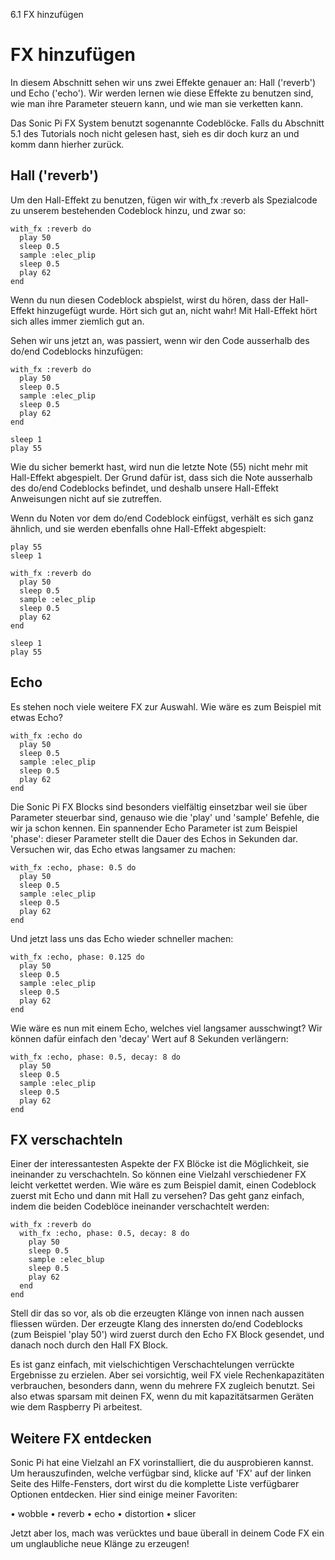 6.1 FX hinzufügen

# FX hinzufügen

In diesem Abschnitt sehen wir uns zwei Effekte genauer an: Hall ('reverb') und Echo ('echo'). Wir werden lernen wie diese Effekte zu benutzen sind, wie man ihre Parameter steuern kann, und wie man sie verketten kann.

Das Sonic Pi FX System benutzt sogenannte Codeblöcke. Falls du Abschnitt 5.1 des Tutorials noch nicht gelesen hast, sieh es dir doch kurz an und komm dann hierher zurück.

## Hall ('reverb') 

Um den Hall-Effekt zu benutzen, fügen wir with_fx :reverb als Spezialcode zu unserem bestehenden Codeblock hinzu, und zwar so:

```
with_fx :reverb do
  play 50
  sleep 0.5
  sample :elec_plip
  sleep 0.5
  play 62
end
```

Wenn du nun diesen Codeblock abspielst, wirst du hören, dass der Hall-Effekt hinzugefügt wurde. Hört sich gut an, nicht wahr! Mit Hall-Effekt hört sich alles immer ziemlich gut an.

Sehen wir uns jetzt an, was passiert, wenn wir den Code ausserhalb des do/end Codeblocks hinzufügen:

```
with_fx :reverb do
  play 50
  sleep 0.5
  sample :elec_plip
  sleep 0.5
  play 62
end

sleep 1
play 55
```

Wie du sicher bemerkt hast, wird nun die letzte Note (55) nicht mehr mit Hall-Effekt abgespielt. Der Grund dafür ist, dass sich die Note ausserhalb des do/end Codeblocks befindet, und deshalb unsere Hall-Effekt Anweisungen nicht auf sie zutreffen.

Wenn du Noten vor dem do/end Codeblock einfügst, verhält es sich ganz ähnlich, und sie werden ebenfalls ohne Hall-Effekt abgespielt:

```
play 55
sleep 1

with_fx :reverb do
  play 50
  sleep 0.5
  sample :elec_plip
  sleep 0.5
  play 62
end

sleep 1
play 55
```

## Echo

Es stehen noch viele weitere FX zur Auswahl. Wie wäre es zum Beispiel mit etwas Echo?

```
with_fx :echo do
  play 50
  sleep 0.5
  sample :elec_plip
  sleep 0.5
  play 62
end
```

Die Sonic Pi FX Blocks sind besonders vielfältig einsetzbar weil sie über Parameter steuerbar sind, genauso wie die 'play' und 'sample' Befehle, die wir ja schon kennen. Ein spannender Echo Parameter ist zum Beispiel 'phase': dieser Parameter stellt die Dauer des Echos in Sekunden dar. Versuchen wir, das Echo etwas langsamer zu machen:

```
with_fx :echo, phase: 0.5 do
  play 50
  sleep 0.5
  sample :elec_plip
  sleep 0.5
  play 62
end
```

Und jetzt lass uns das Echo wieder schneller machen:

```
with_fx :echo, phase: 0.125 do
  play 50
  sleep 0.5
  sample :elec_plip
  sleep 0.5
  play 62
end
```

Wie wäre es nun mit einem Echo, welches viel langsamer ausschwingt? Wir können dafür einfach den 'decay' Wert auf 8 Sekunden verlängern:

```
with_fx :echo, phase: 0.5, decay: 8 do
  play 50
  sleep 0.5
  sample :elec_plip
  sleep 0.5
  play 62
end
```

## FX verschachteln

Einer der interessantesten Aspekte der FX Blöcke ist die Möglichkeit, sie ineinander zu verschachteln. So können eine Vielzahl verschiedener FX leicht verkettet werden. Wie wäre es zum Beispiel damit, einen Codeblock zuerst mit Echo und dann mit Hall zu versehen? Das geht ganz einfach, indem die beiden Codeblöce ineinander verschachtelt werden:

```
with_fx :reverb do
  with_fx :echo, phase: 0.5, decay: 8 do
    play 50
    sleep 0.5
    sample :elec_blup
    sleep 0.5
    play 62
  end
end
```

Stell dir das so vor, als ob die erzeugten Klänge von innen nach aussen fliessen würden. Der erzeugte Klang des innersten do/end Codeblocks (zum Beispiel 'play 50') wird zuerst durch den Echo FX Block gesendet, und danach noch durch den Hall FX Block.

Es ist ganz einfach, mit vielschichtigen Verschachtelungen verrückte Ergebnisse zu erzielen. Aber sei vorsichtig, weil FX viele Rechenkapazitäten verbrauchen, besonders dann, wenn du mehrere FX zugleich benutzt. Sei also etwas sparsam mit deinen FX, wenn du mit kapazitätsarmen Geräten wie dem Raspberry Pi arbeitest.

## Weitere FX entdecken

Sonic Pi hat eine Vielzahl an FX vorinstalliert, die du ausprobieren kannst. Um herauszufinden, welche verfügbar sind, klicke auf 'FX' auf der linken Seite des Hilfe-Fensters, dort wirst du die komplette Liste verfügbarer Optionen entdecken. Hier sind einige meiner Favoriten:

• wobble
• reverb
• echo
• distortion
• slicer

Jetzt aber los, mach was verücktes und baue überall in deinem Code FX ein um unglaubliche neue Klänge zu erzeugen!
